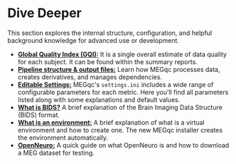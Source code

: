 # Dive Deeper

 This section explores the internal structure, configuration, and helpful background knowledge for advanced use or development.
 * [**Global Quality Index (GQI):**](../extra/gqi.md) It is a single overall estimate of data quality for each subject. It can be found within the summary reports.
 * [**Pipeline structure & output files:**](../extra/details.md) Learn how MEGqc processes data, creates derivatives, and manages dependencies.
 * [**Editable Settings:**](../extra/settings.md)  MEGqc's `settings.ini` includes a wide range of configurable parameters for each metric. Here you'll find all parameters listed along with some explanations and default values.
 * [**What is BIDS?**](../extra/bids.md) A brief explanation of the Brain Imaging Data Structure (BIDS) format.
 * [**What is an environment:**](../extra/environment.md) A brief explanation of what is a virtual environment and how to create one. The new MEGqc installer creates the environment automatically.
 * [**OpenNeuro:**](../extra/openneuro.md)  A quick guide on what OpenNeuro is and how to download a MEG dataset for testing.

